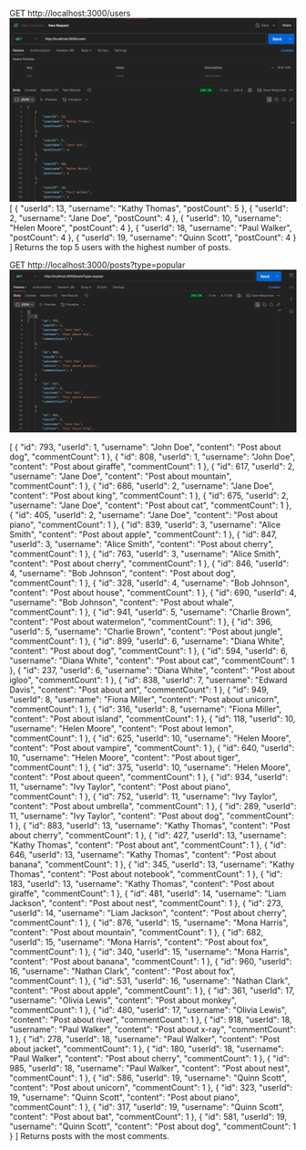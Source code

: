 GET http://localhost:3000/users
![alt text](image.png)
[
    {
        "userId": 13,
        "username": "Kathy Thomas",
        "postCount": 5
    },
    {
        "userId": 2,
        "username": "Jane Doe",
        "postCount": 4
    },
    {
        "userId": 10,
        "username": "Helen Moore",
        "postCount": 4
    },
    {
        "userId": 18,
        "username": "Paul Walker",
        "postCount": 4
    },
    {
        "userId": 19,
        "username": "Quinn Scott",
        "postCount": 4
    }
]
Returns the top 5 users with the highest number of posts.


GET http://localhost:3000/posts?type=popular 
![alt text](image-1.png)

[
    {
        "id": 793,
        "userId": 1,
        "username": "John Doe",
        "content": "Post about dog",
        "commentCount": 1
    },
    {
        "id": 808,
        "userId": 1,
        "username": "John Doe",
        "content": "Post about giraffe",
        "commentCount": 1
    },
    {
        "id": 617,
        "userId": 2,
        "username": "Jane Doe",
        "content": "Post about mountain",
        "commentCount": 1
    },
    {
        "id": 686,
        "userId": 2,
        "username": "Jane Doe",
        "content": "Post about king",
        "commentCount": 1
    },
    {
        "id": 675,
        "userId": 2,
        "username": "Jane Doe",
        "content": "Post about cat",
        "commentCount": 1
    },
    {
        "id": 405,
        "userId": 2,
        "username": "Jane Doe",
        "content": "Post about piano",
        "commentCount": 1
    },
    {
        "id": 839,
        "userId": 3,
        "username": "Alice Smith",
        "content": "Post about apple",
        "commentCount": 1
    },
    {
        "id": 847,
        "userId": 3,
        "username": "Alice Smith",
        "content": "Post about cherry",
        "commentCount": 1
    },
    {
        "id": 763,
        "userId": 3,
        "username": "Alice Smith",
        "content": "Post about cherry",
        "commentCount": 1
    },
    {
        "id": 846,
        "userId": 4,
        "username": "Bob Johnson",
        "content": "Post about dog",
        "commentCount": 1
    },
    {
        "id": 328,
        "userId": 4,
        "username": "Bob Johnson",
        "content": "Post about house",
        "commentCount": 1
    },
    {
        "id": 690,
        "userId": 4,
        "username": "Bob Johnson",
        "content": "Post about whale",
        "commentCount": 1
    },
    {
        "id": 941,
        "userId": 5,
        "username": "Charlie Brown",
        "content": "Post about watermelon",
        "commentCount": 1
    },
    {
        "id": 396,
        "userId": 5,
        "username": "Charlie Brown",
        "content": "Post about jungle",
        "commentCount": 1
    },
    {
        "id": 899,
        "userId": 6,
        "username": "Diana White",
        "content": "Post about dog",
        "commentCount": 1
    },
    {
        "id": 594,
        "userId": 6,
        "username": "Diana White",
        "content": "Post about cat",
        "commentCount": 1
    },
    {
        "id": 237,
        "userId": 6,
        "username": "Diana White",
        "content": "Post about igloo",
        "commentCount": 1
    },
    {
        "id": 838,
        "userId": 7,
        "username": "Edward Davis",
        "content": "Post about ant",
        "commentCount": 1
    },
    {
        "id": 949,
        "userId": 8,
        "username": "Fiona Miller",
        "content": "Post about unicorn",
        "commentCount": 1
    },
    {
        "id": 316,
        "userId": 8,
        "username": "Fiona Miller",
        "content": "Post about island",
        "commentCount": 1
    },
    {
        "id": 118,
        "userId": 10,
        "username": "Helen Moore",
        "content": "Post about lemon",
        "commentCount": 1
    },
    {
        "id": 625,
        "userId": 10,
        "username": "Helen Moore",
        "content": "Post about vampire",
        "commentCount": 1
    },
    {
        "id": 640,
        "userId": 10,
        "username": "Helen Moore",
        "content": "Post about tiger",
        "commentCount": 1
    },
    {
        "id": 375,
        "userId": 10,
        "username": "Helen Moore",
        "content": "Post about queen",
        "commentCount": 1
    },
    {
        "id": 934,
        "userId": 11,
        "username": "Ivy Taylor",
        "content": "Post about piano",
        "commentCount": 1
    },
    {
        "id": 752,
        "userId": 11,
        "username": "Ivy Taylor",
        "content": "Post about umbrella",
        "commentCount": 1
    },
    {
        "id": 289,
        "userId": 11,
        "username": "Ivy Taylor",
        "content": "Post about dog",
        "commentCount": 1
    },
    {
        "id": 883,
        "userId": 13,
        "username": "Kathy Thomas",
        "content": "Post about cherry",
        "commentCount": 1
    },
    {
        "id": 427,
        "userId": 13,
        "username": "Kathy Thomas",
        "content": "Post about ant",
        "commentCount": 1
    },
    {
        "id": 646,
        "userId": 13,
        "username": "Kathy Thomas",
        "content": "Post about banana",
        "commentCount": 1
    },
    {
        "id": 345,
        "userId": 13,
        "username": "Kathy Thomas",
        "content": "Post about notebook",
        "commentCount": 1
    },
    {
        "id": 183,
        "userId": 13,
        "username": "Kathy Thomas",
        "content": "Post about giraffe",
        "commentCount": 1
    },
    {
        "id": 481,
        "userId": 14,
        "username": "Liam Jackson",
        "content": "Post about nest",
        "commentCount": 1
    },
    {
        "id": 273,
        "userId": 14,
        "username": "Liam Jackson",
        "content": "Post about cherry",
        "commentCount": 1
    },
    {
        "id": 876,
        "userId": 15,
        "username": "Mona Harris",
        "content": "Post about mountain",
        "commentCount": 1
    },
    {
        "id": 682,
        "userId": 15,
        "username": "Mona Harris",
        "content": "Post about fox",
        "commentCount": 1
    },
    {
        "id": 340,
        "userId": 15,
        "username": "Mona Harris",
        "content": "Post about banana",
        "commentCount": 1
    },
    {
        "id": 960,
        "userId": 16,
        "username": "Nathan Clark",
        "content": "Post about fox",
        "commentCount": 1
    },
    {
        "id": 531,
        "userId": 16,
        "username": "Nathan Clark",
        "content": "Post about apple",
        "commentCount": 1
    },
    {
        "id": 361,
        "userId": 17,
        "username": "Olivia Lewis",
        "content": "Post about monkey",
        "commentCount": 1
    },
    {
        "id": 480,
        "userId": 17,
        "username": "Olivia Lewis",
        "content": "Post about river",
        "commentCount": 1
    },
    {
        "id": 918,
        "userId": 18,
        "username": "Paul Walker",
        "content": "Post about x-ray",
        "commentCount": 1
    },
    {
        "id": 278,
        "userId": 18,
        "username": "Paul Walker",
        "content": "Post about jacket",
        "commentCount": 1
    },
    {
        "id": 180,
        "userId": 18,
        "username": "Paul Walker",
        "content": "Post about cherry",
        "commentCount": 1
    },
    {
        "id": 985,
        "userId": 18,
        "username": "Paul Walker",
        "content": "Post about nest",
        "commentCount": 1
    },
    {
        "id": 586,
        "userId": 19,
        "username": "Quinn Scott",
        "content": "Post about unicorn",
        "commentCount": 1
    },
    {
        "id": 323,
        "userId": 19,
        "username": "Quinn Scott",
        "content": "Post about piano",
        "commentCount": 1
    },
    {
        "id": 317,
        "userId": 19,
        "username": "Quinn Scott",
        "content": "Post about bat",
        "commentCount": 1
    },
    {
        "id": 581,
        "userId": 19,
        "username": "Quinn Scott",
        "content": "Post about dog",
        "commentCount": 1
    }
]
Returns posts with the most comments.

